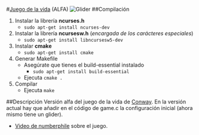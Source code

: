 #[Juego de la vida](http://en.wikipedia.org/wiki/Conway%27s_Game_of_Life) (ALFA) ![Glider](http://upload.wikimedia.org/wikipedia/commons/f/f2/Game_of_life_animated_glider.gif)
##Compilación
1. Instalar la librería **ncurses.h**
	* `sudo apt-get install ncurses-dev`
2. Instalar la librería **ncursesw.h** (*encargada de los carácteres especiales*)
 	* `sudo apt-get install libncursesw5-dev`
3. Instalar **cmake**
	* `sudo apt-get install cmake`
4. Generar Makefile
	* Asegúrate que tienes el build-essential instalado
		* `sudo apt-get install build-essential`
	* Ejecuta `cmake .`
5. Compilar
	* Ejecuta `make`


##Descripción
Versión alfa del juego de la vida de [Conway](http://en.wikipedia.org/wiki/John_Horton_Conway).
En la versión actual hay que añadir en el código de game.c la configuración inicial (ahora mismo tiene un glider).
* [Video de numberphile](https://www.youtube.com/watch?v=E8kUJL04ELA) sobre el juego.
